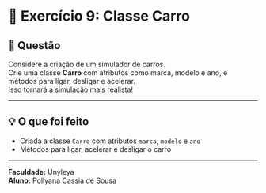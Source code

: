 # 🚗 Exercício 9: Classe Carro

## 📖 Questão  
Considere a criação de um simulador de carros.  
Crie uma classe **Carro** com atributos como marca, modelo e ano, e métodos para ligar, desligar e acelerar.  
Isso tornará a simulação mais realista!

---

## 💡 O que foi feito  
- Criada a classe `Carro` com atributos `marca`, `modelo` e `ano`  
- Métodos para ligar, acelerar e desligar o carro  

---

**Faculdade:** Unyleya  
**Aluno:** Pollyana Cassia de Sousa  
